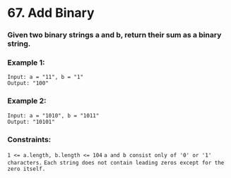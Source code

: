 # 67. Add Binary

### Given two binary strings a and b, return their sum as a binary string.

### Example 1:

```
Input: a = "11", b = "1"
Output: "100"
```

### Example 2:

```
Input: a = "1010", b = "1011"
Output: "10101"
```

### Constraints:

`1 <= a.length, b.length <= 104`
`a and b consist only of '0' or '1' characters.`
`Each string does not contain leading zeros except for the zero itself.`
